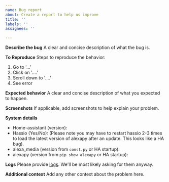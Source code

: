 ```yaml
---
name: Bug report
about: Create a report to help us improve
title: ''
labels: ''
assignees: ''

---
```


**Describe the bug**
A clear and concise description of what the bug is.

**To Reproduce**
Steps to reproduce the behavior:
1. Go to '...'
2. Click on '....'
3. Scroll down to '....'
4. See error

**Expected behavior**
A clear and concise description of what you expected to happen.

**Screenshots**
If applicable, add screenshots to help explain your problem.

**System details**
 - Home-assistant (version): 
 - Hassio (Yes/No): (Please note you may have to restart hassio 2-3 times to load the latest version of alexapy after an update. This looks like a HA bug).
 - alexa_media  (version from `const.py` or HA startup):
 - alexapy (version from `pip show alexapy` or HA startup):

**Logs**
Please provide [logs](https://github.com/custom-components/alexa_media_player/wiki/FAQ#how-do-i-enable-debug-logging-for-the-component). We'll be most likely asking for them anyway.

**Additional context**
Add any other context about the problem here. 
